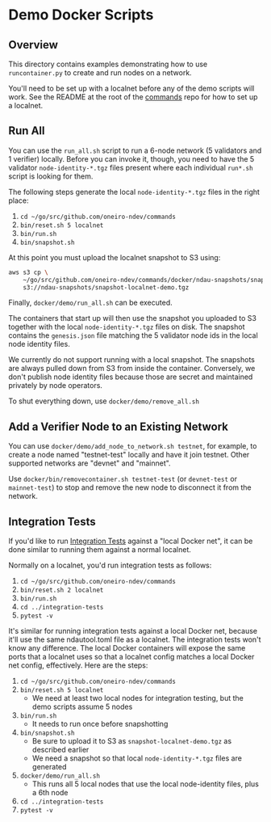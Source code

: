 # Demo Docker Scripts

## Overview

This directory contains examples demonstrating how to use `runcontainer.py` to create and run nodes on a network.

You'll need to be set up with a localnet before any of the demo scripts will work.  See the README at the root of the [commands](https://github.com/oneiro-ndev/commands) repo for how to set up a localnet.

## Run All

You can use the `run_all.sh` script to run a 6-node network (5 validators and 1 verifier) locally.  Before you can invoke it, though, you need to have the 5 validator `node-identity-*.tgz` files present where each individual `run*.sh` script is looking for them.

The following steps generate the local `node-identity-*.tgz` files in the right place:

1. `cd ~/go/src/github.com/oneiro-ndev/commands`
1. `bin/reset.sh 5 localnet`
1. `bin/run.sh`
1. `bin/snapshot.sh`

At this point you must upload the localnet snapshot to S3 using:

```sh
aws s3 cp \
    ~/go/src/github.com/oneiro-ndev/commands/docker/ndau-snapshots/snapshot-localnet-1.tgz \
    s3://ndau-snapshots/snapshot-localnet-demo.tgz
```

Finally, `docker/demo/run_all.sh` can be executed.

The containers that start up will then use the snapshot you uploaded to S3 together with the local `node-identity-*.tgz` files on disk.  The snapshot contains the `genesis.json` file matching the 5 validator node ids in the local node identity files.

We currently do not support running with a local snapshot.  The snapshots are always pulled down from S3 from inside the container.  Conversely, we don't publish node identity files because those are secret and maintained privately by node operators.

To shut everything down, use `docker/demo/remove_all.sh`

## Add a Verifier Node to an Existing Network

You can use `docker/demo/add_node_to_network.sh testnet`, for example, to create a node named "testnet-test" locally and have it join testnet.  Other supported networks are "devnet" and "mainnet".

Use `docker/bin/removecontainer.sh testnet-test` (or `devnet-test` or `mainnet-test`) to stop and remove the new node to disconnect it from the network.

## Integration Tests

If you'd like to run [Integration Tests](https://github.com/oneiro-ndev/integration-tests) against a "local Docker net", it can be done similar to running them against a normal localnet.

Normally on a localnet, you'd run integration tests as follows:

1. `cd ~/go/src/github.com/oneiro-ndev/commands`
1. `bin/reset.sh 2 localnet`
1. `bin/run.sh`
1. `cd ../integration-tests`
1. `pytest -v`

It's similar for running integration tests against a local Docker net, because it'll use the same ndautool.toml file as a localnet.  The integration tests won't know any difference.  The local Docker containers will expose the same ports that a localnet uses so that a localnet config matches a local Docker net config, effectively.  Here are the steps:

1. `cd ~/go/src/github.com/oneiro-ndev/commands`
1. `bin/reset.sh 5 localnet`
    - We need at least two local nodes for integration testing, but the demo scripts assume 5 nodes
1. `bin/run.sh`
    - It needs to run once before snapshotting
1. `bin/snapshot.sh`
    - Be sure to upload it to S3 as `snapshot-localnet-demo.tgz` as described earlier
    - We need a snapshot so that local `node-identity-*.tgz` files are generated
1. `docker/demo/run_all.sh`
    - This runs all 5 local nodes that use the local node-identity files, plus a 6th node
1. `cd ../integration-tests`
1. `pytest -v`

